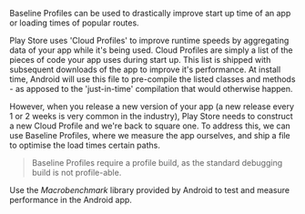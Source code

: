 
Baseline Profiles can be used to drastically improve start up time of an app or loading times of popular routes.

Play Store uses 'Cloud Profiles' to improve runtime speeds by aggregating data of your app while it's being used. Cloud Profiles are simply a list of the pieces of code your app uses during start up. This list is shipped with subsequent downloads of the app to improve it's performance. At install time, Android will use this file to pre-compile the listed classes and methods - as apposed to the 'just-in-time' compilation that would otherwise happen.

However, when you release a new version of your app (a new release every 1 or 2 weeks is very common in the industry), Play Store needs to construct a new Cloud Profile and we're back to square one. To address this, we can use Baseline Profiles, where we measure the app ourselves, and ship a file to optimise the load times certain paths.

> Baseline Profiles require a profile build, as the standard debugging build is not profile-able.

Use the *Macrobenchmark* library provided by Android to test and measure performance in the Android app.
